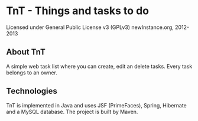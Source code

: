 # TnT - Things and tasks to do #
Licensed under General Public License v3 (GPLv3)
newInstance.org, 2012-2013

## About TnT ##
A simple web task list where you can create, edit an delete tasks. Every task belongs to an owner.

## Technologies ##
TnT is implemented in Java and uses JSF (PrimeFaces), Spring, Hibernate and a MySQL database. The project is built by Maven.